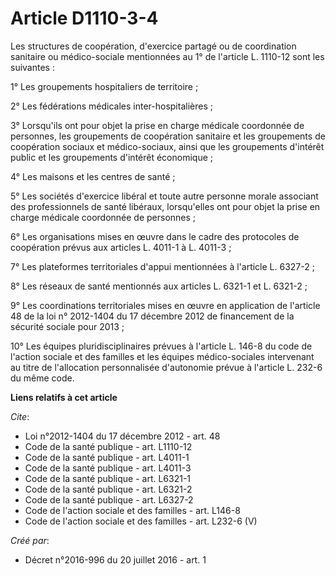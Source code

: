 # Article D1110-3-4

Les structures de coopération, d'exercice partagé ou de coordination sanitaire ou médico-sociale mentionnées au 1° de
l'article L. 1110-12 sont les suivantes :

1° Les groupements hospitaliers de territoire ;

2° Les fédérations médicales inter-hospitalières ;

3° Lorsqu'ils ont pour objet la prise en charge médicale coordonnée de personnes, les groupements de coopération sanitaire et
les groupements de coopération sociaux et médico-sociaux, ainsi que les groupements d'intérêt public et les groupements
d'intérêt économique ;

4° Les maisons et les centres de santé ;

5° Les sociétés d'exercice libéral et toute autre personne morale associant des professionnels de santé libéraux,
lorsqu'elles ont pour objet la prise en charge médicale coordonnée de personnes ;

6° Les organisations mises en œuvre dans le cadre des protocoles de coopération prévus aux articles L. 4011-1 à L. 4011-3 ;

7° Les plateformes territoriales d'appui mentionnées à l'article L. 6327-2 ;

8° Les réseaux de santé mentionnés aux articles L. 6321-1 et L. 6321-2 ;

9° Les coordinations territoriales mises en œuvre en application de l'article 48 de la loi n° 2012-1404 du 17 décembre 2012
de financement de la sécurité sociale pour 2013 ;

10° Les équipes pluridisciplinaires prévues à l'article L. 146-8 du code de l'action sociale et des familles et les équipes
médico-sociales intervenant au titre de l'allocation personnalisée d'autonomie prévue à l'article L. 232-6 du même code.

**Liens relatifs à cet article**

_Cite_:

  - Loi n°2012-1404 du 17 décembre 2012 - art. 48
  - Code de la santé publique - art. L1110-12
  - Code de la santé publique - art. L4011-1
  - Code de la santé publique - art. L4011-3
  - Code de la santé publique - art. L6321-1
  - Code de la santé publique - art. L6321-2
  - Code de la santé publique - art. L6327-2
  - Code de l'action sociale et des familles - art. L146-8
  - Code de l'action sociale et des familles - art. L232-6 (V)

_Créé par_:

  - Décret n°2016-996 du 20 juillet 2016 - art. 1
